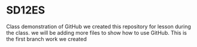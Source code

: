# SD12ES
Class demonstration of GitHub
we created this repository for lesson during the class. 
we will be adding more files to show how to use GitHub.
This is the first branch work we created
